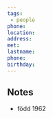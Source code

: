 ```yaml
---
tags:
 - people
phone:
location:
address:
met:
lastname: 
phone:
birthday:
---
```

 ## Notes

- född 1962
